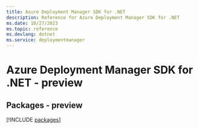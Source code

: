 ```yaml
---
title: Azure Deployment Manager SDK for .NET
description: Reference for Azure Deployment Manager SDK for .NET
ms.date: 10/27/2023
ms.topic: reference
ms.devlang: dotnet
ms.service: deploymentmanager
---
```

# Azure Deployment Manager SDK for .NET - preview
## Packages - preview
[!INCLUDE [packages](deployment-manager-index.md)]